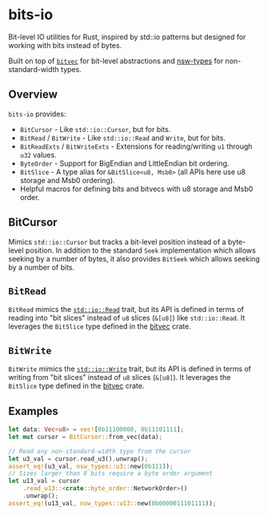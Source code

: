 # bits-io

Bit-level IO utilities for Rust, inspired by std::io patterns but designed for
working with bits instead of bytes.

Built on top of [`bitvec`](https://docs.rs/bitvec) for bit-level abstractions
and [nsw-types](https://github.com/bbaldino/nsw-types) for non-standard-width
types.

## Overview

`bits-io` provides:

- `BitCursor` - Like `std::io::Cursor`, but for bits.
- `BitRead` / `BitWrite` - Like `std::io::Read` and `Write`, but for bits.
- `BitReadExts` / `BitWriteExts` - Extensions for reading/writing `u1` through
`u32` values.
- `ByteOrder` - Support for BigEndian and LittleEndian bit ordering.
- `BitSlice` - A type alias for `&BitSlice<u8, Msb0>` (all APIs here use u8
storage and Msb0 ordering).
- Helpful macros for defining bits and bitvecs with u8 storage and Msb0 order.

## BitCursor

Mimics `std::io::Cursor` but tracks a bit-level position instead of a
byte-level position.  In addition to the standard `Seek` implementation which
allows seeking by a number of bytes, it also provides `BitSeek` which allows
seeking by a number of bits.

## `BitRead`

`BitRead` mimics the
[`std::io::Read`](https://doc.rust-lang.org/std/io/trait.Read.html) trait, but
its API is defined in terms of reading into "bit slices" instead of `u8` slices
(`&[u8]`) like `std::io::Read`.  It leverages the `BitSlice` type defined in
the [bitvec](https://docs.rs/bitvec/latest/bitvec/) crate.

## `BitWrite`

`BitWrite` mimics the
[`std::io::Write`](https://doc.rust-lang.org/std/io/trait.Write.html) trait,
but its API is defined in terms of writing from "bit slices" instead of `u8`
slices (`&[u8]`).  It leverages the `BitSlice` type defined in the
[bitvec](https://docs.rs/bitvec/latest/bitvec/) crate.

## Examples

```rust
let data: Vec<u8> = vec![0b11100000, 0b11101111];
let mut cursor = BitCursor::from_vec(data);

// Read any non-standard-width type from the cursor
let u3_val = cursor.read_u3().unwrap();
assert_eq!(u3_val, nsw_types::u3::new(0b111));
// Sizes larger than 8 bits require a byte order argument
let u13_val = cursor
    .read_u13::<crate::byte_order::NetworkOrder>()
    .unwrap();
assert_eq!(u13_val, nsw_types::u13::new(0b0000011101111));
```
